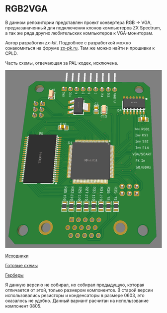 # RGB2VGA

В данном репозитории представлен проект конвертера RGB -> VGA, предназаначенный для подключения клонов компьютеров ZX Spectrum, а так же ряда других любительских компьютеров к VGA-мониторам.

Автор разработки *zx-kit*. Подробнее с разработкой можно ознакомиться на форуме [zx-pk.ru](https://zx-pk.ru/threads/10548-zxkit1-plata-vga-amp-pal.html). Там же можно найти и прошивки к CPLD.

Часть схемы, отвечающая за PAL-кодек, исключена.

![image](Export/render.png)

[Исходники](Sources)

[Готовые схемы](Export)

[Герберы](Gerber)

Я данную версию не собирал, но собирал предыдущую, которая отличается от этой, только размером компонентов. В старой версии использовались резисторы и конденсаторы в размере 0603, это оказалось не удобно. Данный вариант расчитан на использование компонент 0805.
